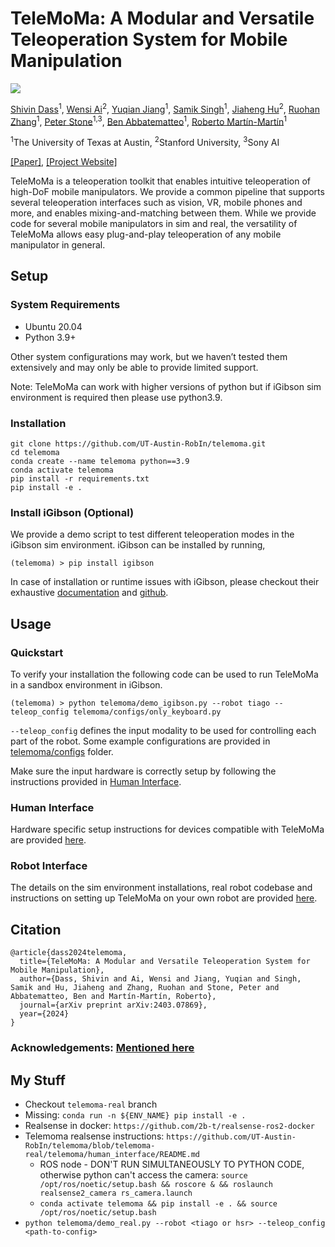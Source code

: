 # TeleMoMa: A Modular and Versatile Teleoperation System for Mobile Manipulation

<img src="assets/telemoma_architecture.png">

[Shivin Dass](https://shivindass.github.io/)<sup>1</sup>, [Wensi Ai](https://wensi-ai.github.io/)<sup>2</sup>, [Yuqian Jiang](https://yuqianjiang.us/)<sup>1</sup>, [Samik Singh]()<sup>1</sup>, [Jiaheng Hu](https://jiahenghu.github.io/)<sup>2</sup>, [Ruohan Zhang](https://ai.stanford.edu/~zharu/)<sup>1</sup>, [Peter Stone](https://www.cs.utexas.edu/~pstone/)<sup>1,3</sup>, [Ben Abbatematteo](https://babbatem.github.io/)<sup>1</sup>, [Roberto Martín-Martín](https://robertomartinmartin.com/)<sup>1</sup>

<sup>1</sup>The University of Texas at Austin, <sup>2</sup>Stanford University, <sup>3</sup>Sony AI

[[Paper]](https://arxiv.org/abs/2403.07869), [[Project Website]](https://robin-lab.cs.utexas.edu/telemoma-web/)

TeleMoMa is a teleoperation toolkit that enables intuitive teleoperation of high-DoF mobile manipulators. We provide a common pipeline that supports several teleoperation interfaces such as vision, VR, mobile phones and more, and enables mixing-and-matching between them. While we provide code for several mobile manipulators in sim and real, the versatility of TeleMoMa allows easy plug-and-play teleoperation of any mobile manipulator in general. 

## Setup  
### System Requirements
- Ubuntu 20.04
- Python 3.9+

Other system configurations may work, but we haven’t tested them extensively and may only be able to provide limited support.

Note: TeleMoMa can work with higher versions of python but if iGibson sim environment is required then please use python3.9.

### Installation

```
git clone https://github.com/UT-Austin-RobIn/telemoma.git
cd telemoma
conda create --name telemoma python==3.9
conda activate telemoma
pip install -r requirements.txt
pip install -e .
```

### Install iGibson (Optional)
We provide a demo script to test different teleoperation modes in the iGibson sim environment. iGibson can be installed by running,
```
(telemoma) > pip install igibson
```
In case of installation or runtime issues with iGibson, please checkout their exhaustive [documentation](https://stanfordvl.github.io/iGibson/) and [github](https://github.com/StanfordVL/iGibson).

## Usage

### Quickstart

To verify your installation the following code can be used to run TeleMoMa in a sandbox environment in iGibson.
```
(telemoma) > python telemoma/demo_igibson.py --robot tiago --teleop_config telemoma/configs/only_keyboard.py 
```

```--teleop_config``` defines the input modality to be used for controlling each part of the robot. Some example configurations are provided in [telemoma/configs](telemoma/configs/) folder.

Make sure the input hardware is correctly setup by following the instructions provided in [Human Interface](telemoma/human_interface/README.md).

### Human Interface
Hardware specific setup instructions for devices compatible with TeleMoMa are provided [here](telemoma/human_interface/README.md).

### Robot Interface
The details on the sim environment installations, real robot codebase and instructions on setting up TeleMoMa on your own robot are provided [here](telemoma/robot_interface/README.md).

## Citation
```
@article{dass2024telemoma,
  title={TeleMoMa: A Modular and Versatile Teleoperation System for Mobile Manipulation},
  author={Dass, Shivin and Ai, Wensi and Jiang, Yuqian and Singh, Samik and Hu, Jiaheng and Zhang, Ruohan and Stone, Peter and Abbatematteo, Ben and Martín-Martín, Roberto},
  journal={arXiv preprint arXiv:2403.07869},
  year={2024}
}
```

### Acknowledgements: [Mentioned here](acknowledgements.md)



## My Stuff
- Checkout `telemoma-real` branch
- Missing: `conda run -n ${ENV_NAME} pip install -e .`
- Realsense in docker: `https://github.com/2b-t/realsense-ros2-docker`
- Telemoma realsense instructions: `https://github.com/UT-Austin-RobIn/telemoma/blob/telemoma-real/telemoma/human_interface/README.md`
  - ROS node - DON'T RUN SIMULTANEOUSLY TO PYTHON CODE, otherwise python can't access the camera: `source /opt/ros/noetic/setup.bash && roscore & && roslaunch realsense2_camera rs_camera.launch`
  - `conda activate telemoma && pip install -e . && source /opt/ros/noetic/setup.bash`
- `python telemoma/demo_real.py --robot <tiago or hsr> --teleop_config <path-to-config>`

